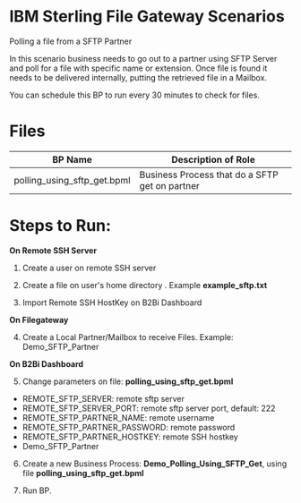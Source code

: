 # IBM Sterling File Gateway Scenarios

Polling a file from a SFTP Partner

In this scenario business needs to go out to a partner using SFTP Server and poll for a file with specific name or extension. Once file is found it needs to be delivered internally, putting the retrieved file in a Mailbox.

You can schedule this BP to run every 30 minutes to check for files.

# Files

| BP Name                         |            Description of Role                                          |
|---------------------------------|-------------------------------------------------------------------------|
| polling_using_sftp_get.bpml      | Business Process that do a SFTP get on partner |


# Steps to Run:

**On Remote SSH Server**

 1) Create a user on remote SSH server
   
 2) Create a file on user's home directory . Example **example_sftp.txt**
 
 3) Import Remote SSH HostKey on B2Bi Dashboard

**On Filegateway**

 4) Create a Local Partner/Mailbox to receive Files. Example: Demo_SFTP_Partner

**On B2Bi Dashboard**

 5) Change parameters on file: **polling_using_sftp_get.bpml** 

* REMOTE_SFTP_SERVER:  remote sftp server
* REMOTE_SFTP_SERVER_PORT: remote sftp server port, default: 222
* REMOTE_SFTP_PARTNER_NAME: remote username 
* REMOTE_SFTP_PARTNER_PASSWORD: remote password
* REMOTE_SFTP_PARTNER_HOSTKEY: remote SSH hostkey 
* Demo_SFTP_Partner

 6) Create a new Business Process: **Demo_Polling_Using_SFTP_Get**, using file **polling_using_sftp_get.bpml** 

 7) Run BP.

